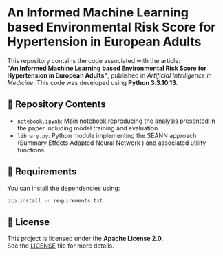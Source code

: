 # An Informed Machine Learning based Environmental Risk Score for Hypertension in European Adults
This repository contains the code associated with the article:  
**"An Informed Machine Learning based Environmental Risk Score for Hypertension in European Adults"**, published in *Artificial Intelligence in Medicine*. This code was developed using **Python 3.3.10.13**.

## 📁 Repository Contents

- `notebook.ipynb`: Main notebook reproducing the analysis presented in the paper including model training and evaluation.
- `library.py`: Python module implementing the SEANN approach (Summary Effects Adapted Neural Network ) and associated utility functions.

## 🔧 Requirements

You can install the dependencies using:

```bash
pip install -r requirements.txt
```

## 📝 License

This project is licensed under the **Apache License 2.0**.  
See the [LICENSE](./LICENSE) file for more details.